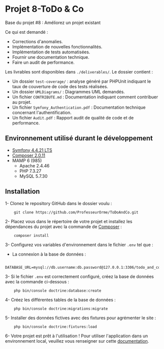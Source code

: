 # Projet 8-ToDo & Co

Base du projet #8 : Améliorez un projet existant

Ce qui est demandé : 
* Corrections d'anomalies.
* Implémentation de nouvelles fonctionnalités.
* Implémentation de tests automatisées.
* Fournir une documentation technique.
* Faire un audit de performance.

Les livrables sont disponibles dans `./deliverables/`. Le dossier contient :
* Un dossier `test-coverage/` : analyse généré par PHPUnit indiquant le taux de couverture de code des tests réalisées.
* Un dossier `UMLDiagrams/` : Diagrammes UML demandés.
* Un fichier `CONTRIBUTE.md` : Documentation indiquant comment contribuer au projet.
* Un fichier `Symfony_Authentication.pdf` : Documentation technique concernant l'authentification.
* Un fichier `Audit.pdf` : Rapport audit de qualité de code et de performance.

## Environnement utilisé durant le développement
* [Symfony 4.4.21 LTS](https://symfony.com/doc/4.4/setup.html) 
* [Composer 2.0.11](https://getcomposer.org/doc/00-intro.md)
* MAMP 6 (985)
    * Apache 2.4.46
    * PHP 7.3.27
    * MySQL 5.7.30

## Installation
1- Clonez le repository GitHub dans le dossier voulu :
```
    git clone https://github.com/ProfesseurOrme/ToDoAndCo.git
```

2- Placez vous dans le répertoire de votre projet et installez les dépendances du projet avec la commande de [Composer](https://getcomposer.org/doc/00-intro.md) :
```
    composer install
```

3- Configurez vos variables d'environnement dans le fichier `.env` tel que :

* La connexion à la base de données  :
```
    DATABASE_URL=mysql://db.username:db.password@127.0.0.1:3306/todo_and_co
```

3- Si le fichier `.env` est correctement configuré, créez la base de données avec la commande ci-dessous :
```
    php bin/console doctrine:database:create
```
4- Créez les différentes tables de la base de données :
```
    php bin/console doctrine:migrations:migrate
```
5- Installer des données fictives avec des fixtures pour agrémenter le site :
```
    php bin/console doctrine:fixtures:load
```
6- Votre projet est prêt à l'utilisation ! Pour utiliser l'application dans un environnement local, veuillez vous
 renseigner sur cette
 [documentation](https://symfony.com/doc/4.4/setup.html#running-symfony-applications).